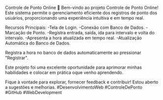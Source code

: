 Controle de Ponto Online 🚀
Bem-vindo ao projeto Controle de Ponto Online! Este sistema permite o gerenciamento eficiente dos registros de ponto dos usuários, proporcionando uma experiência intuitiva e em tempo real.

Recursos Principais:
-Tela de Login.
-Conexão com Banco de Dados.
-Marcação de Ponto.
-Registra entrada, saída, ida para intervalo e volta do intervalo.
-Apresenta a hora atualizada em tempo real.
-Atualização Automática do Banco de Dados.

Registra a hora no banco de dados automaticamente ao pressionar "Registrar".

Este projeto foi uma excelente oportunidade para aprimorar minhas habilidades e colocar em prática oque venho aprendendo.

Fique à vontade para explorar, fornecer feedback e contribuir! Estou aberto a sugestões e melhorias. 
#DesenvolvimentoWeb #ControleDePonto #GitHub #WebDevelopment

